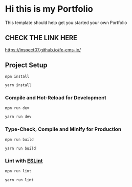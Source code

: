 # Hi this is my Portfolio

This template should help get you started your own Portfolio

## CHECK THE LINK HERE 
https://inspect07.github.io/fe-ems-io/

## Project Setup

```sh
npm install
```
```sh
yarn install
```

### Compile and Hot-Reload for Development

```sh
npm run dev
```
```sh
yarn run dev
```

### Type-Check, Compile and Minify for Production

```sh
npm run build
```
```sh
yarn run build
```

### Lint with [ESLint](https://eslint.org/)

```sh
npm run lint
```
```sh
yarn run lint
```
